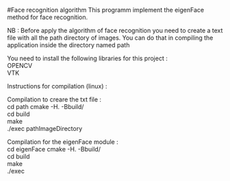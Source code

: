 #Face recognition algorithm
This programm implement the eigenFace method for face recognition. <br>

NB : Before apply the algorithm of face recognition you need to create a text file with all the path directory of images.
You can do that in compiling the application inside the directory named path <br>

You need to install the following libraries for this project : <br>
OPENCV <br>
VTK <br>

Instructions for compilation (linux) : <br>

Compilation to creare the txt file : <br>
cd path
cmake -H. -Bbuild/ <br>
cd build <br>
make <br>
./exec pathImageDirectory <br> 


Compilation for the eigenFace module : <br>
cd eigenFace
cmake -H. -Bbuild/ <br>
cd build <br>
make <br>
./exec <br>
